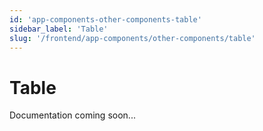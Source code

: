 ```yaml
---
id: 'app-components-other-components-table'
sidebar_label: 'Table'
slug: '/frontend/app-components/other-components/table'
---
```


# Table

Documentation coming soon...